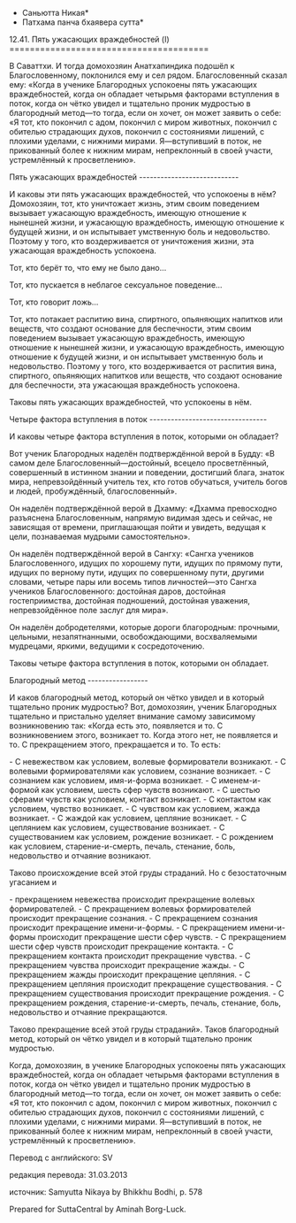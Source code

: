 * Саньютта Никая*
* Патхама панча бхаявера сутта*

12\.41\. Пять ужасающих враждебностей \(I\)
\=\=\=\=\=\=\=\=\=\=\=\=\=\=\=\=\=\=\=\=\=\=\=\=\=\=\=\=\=\=\=\=\=\=\=\=\=\=\=

В Саваттхи\. И тогда домохозяин Анатхапиндика подошёл к Благословенному, поклонился ему и сел рядом\. Благословенный сказал ему: «Когда в ученике Благородных успокоены пять ужасающих враждебностей, когда он обладает четырьмя факторами вступления в поток, когда он чётко увидел и тщательно проник мудростью в благородный метод—то тогда, если он хочет, он может заявить о себе: «Я тот, кто покончил с адом, покончил с миром животных, покончил с обителью страдающих духов, покончил с состояниями лишений, с плохими уделами, с нижними мирами\. Я—вступивший в поток, не прикованный более к нижним мирам, непреклонный в своей участи, устремлённый к просветлению»\.

Пять ужасающих враждебностей
\-\-\-\-\-\-\-\-\-\-\-\-\-\-\-\-\-\-\-\-\-\-\-\-\-\-\-\-

И каковы эти пять ужасающих враждебностей, что успокоены в нём? Домохозяин, тот, кто уничтожает жизнь, этим своим поведением вызывает ужасающую враждебность, имеющую отношение к нынешней жизни, и ужасающую враждебность, имеющую отношение к будущей жизни, и он испытывает умственную боль и недовольство\. Поэтому у того, кто воздерживается от уничтожения жизни, эта ужасающая враждебность успокоена\.

Тот, кто берёт то, что ему не было дано…

Тот, кто пускается в неблагое сексуальное поведение…

Тот, кто говорит ложь…

Тот, кто потакает распитию вина, спиртного, опьяняющих напитков или веществ, что создают основание для беспечности, этим своим поведением вызывает ужасающую враждебность, имеющую отношение к нынешней жизни, и ужасающую враждебность, имеющую отношение к будущей жизни, и он испытывает умственную боль и недовольство\. Поэтому у того, кто воздерживается от распития вина, спиртного, опьяняющих напитков или веществ, что создают основание для беспечности, эта ужасающая враждебность успокоена\.

Таковы пять ужасающих враждебностей, что успокоены в нём\.

Четыре фактора вступления в поток
\-\-\-\-\-\-\-\-\-\-\-\-\-\-\-\-\-\-\-\-\-\-\-\-\-\-\-\-\-\-\-\-\-

И каковы четыре фактора вступления в поток, которыми он обладает?

Вот ученик Благородных наделён подтверждённой верой в Будду: «В самом деле Благословенный—достойный, всецело просветлённый, совершенный в истинном знании и поведении, достигший блага, знаток мира, непревзойдённый учитель тех, кто готов обучаться, учитель богов и людей, пробуждённый, благословенный»\.

Он наделён подтверждённой верой в Дхамму: «Дхамма превосходно разъяснена Благословенным, напрямую видимая здесь и сейчас, не зависящая от времени, приглашающая пойти и увидеть, ведущая к цели, познаваемая мудрыми самостоятельно»\.

Он наделён подтверждённой верой в Сангху: «Сангха учеников Благословенного, идущих по хорошему пути, идущих по прямому пути, идущих по верному пути, идущих по совершенному пути, другими словами, четыре пары или восемь типов личностей—это Сангха учеников Благословенного: достойная даров, достойная гостеприимства, достойная подношений, достойная уважения, непревзойдённое поле заслуг для мира»\.

Он наделён добродетелями, которые дороги благородным: прочными, цельными, незапятнанными, освобождающими, восхваляемыми мудрецами, яркими, ведущими к сосредоточению\.

Таковы четыре фактора вступления в поток, которыми он обладает\.

Благородный метод
\-\-\-\-\-\-\-\-\-\-\-\-\-\-\-\-\-

И каков благородный метод, который он чётко увидел и в который тщательно проник мудростью? Вот, домохозяин, ученик Благородных тщательно и пристально уделяет внимание самому зависимому возникновению так: «Когда есть это, появляется и то\. С возникновением этого, возникает то\. Когда этого нет, не появляется и то\. С прекращением этого, прекращается и то\. То есть:

\- С невежеством как условием, волевые формирователи возникают\.
\- С волевыми формирователями как условием, сознание возникает\.
\- С сознанием как условием, имя\-и\-форма возникает\.
\- С именем\-и\-формой как условием, шесть сфер чувств возникают\.
\- С шестью сферами чувств как условием, контакт возникает\.
\- С контактом как условием, чувство возникает\.
\- С чувством как условием, жажда возникает\.
\- С жаждой как условием, цепляние возникает\.
\- С цеплянием как условием, существование возникает\.
\- С существованием как условием, рождение возникает\.
\- С рождением как условием, старение\-и\-смерть, печаль, стенание, боль, недовольство и отчаяние возникают\.

Таково происхождение всей этой груды страданий\. Но с безостаточным угасанием и

\- прекращением невежества происходит прекращение волевых формирователей\.
\- С прекращением волевых формирователей происходит прекращение сознания\.
\- С прекращением сознания происходит прекращение имени\-и\-формы\.
\- С прекращением имени\-и\-формы происходит прекращение шести сфер чувств\.
\- С прекращением шести сфер чувств происходит прекращение контакта\.
\- С прекращением контакта происходит прекращение чувства\.
\- С прекращением чувства происходит прекращение жажды\.
\- С прекращением жажды происходит прекращение цепляния\.
\- С прекращением цепляния происходит прекращение существования\.
\- С прекращением существования происходит прекращение рождения\.
\- С прекращением рождения, старение\-и\-смерть, печаль, стенание, боль, недовольство и отчаяние прекращаются\.

Таково прекращение всей этой груды страданий»\. Таков благородный метод, который он чётко увидел и в который тщательно проник мудростью\.

Когда, домохозяин, в ученике Благородных успокоены пять ужасающих враждебностей, когда он обладает четырьмя факторами вступления в поток, когда он чётко увидел и тщательно проник мудростью в благородный метод—то тогда, если он хочет, он может заявить о себе: «Я тот, кто покончил с адом, покончил с миром животных, покончил с обителью страдающих духов, покончил с состояниями лишений, с плохими уделами, с нижними мирами\. Я—вступивший в поток, не прикованный более к нижним мирам, непреклонный в своей участи, устремлённый к просветлению»\.

Перевод с английского: SV

редакция перевода: 31\.03\.2013

источник: Samyutta Nikaya by Bhikkhu Bodhi, p\. 578

Prepared for SuttaCentral by Aminah Borg\-Luck\.